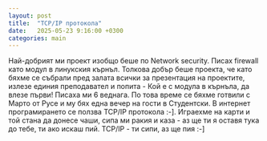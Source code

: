 ```yaml
---
layout: post
title:  "TCP/IP протокола"
date:   2025-05-23 9:16:00 +0300
categories: main
---
```

Най-добрият ми проект изобщо беше по Network security. Писах firewall като модул в линукския кърнъл. 
Толкова добър беше проекта, че като бяхме се събрали пред залата всички за презентация на проектите, 
излезе единия преподавател и попита - Кой е с модула в кърнъла, да влезе първи! Писаха ми 6 веднага. 
По това време се бяхме готвили с Марто от Русе и му бях една вечер на гости в Студентски. 
В интернет програмирането се ползва TCP/IP  протокола :-]. Играехме на карти и той стана да донесе чаши, 
сипа ми ракия и каза - аз ще ти я оставя тука до тебе, ти ако искаш пий. TCP/IP - ти сипи, аз ще пия :-]
